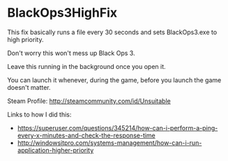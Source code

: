 # BlackOps3HighFix

This fix basically runs a file every 30 seconds and sets BlackOps3.exe to high priority.

Don't worry this won't mess up Black Ops 3.

Leave this running in the background once you open it.

You can launch it whenever, during the game, before you launch the game doesn't matter.

Steam Profile: http://steamcommunity.com/id/Unsuitable 

Links to how I did this:
* https://superuser.com/questions/345214/how-can-i-perform-a-ping-every-x-minutes-and-check-the-response-time
* http://windowsitpro.com/systems-management/how-can-i-run-application-higher-priority
